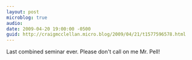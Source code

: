 ```yaml
---
layout: post
microblog: true
audio: 
date: 2009-04-20 19:00:00 -0500
guid: http://craigmcclellan.micro.blog/2009/04/21/t1577596578.html
---
```

Last combined seminar ever. Please don't call on me Mr. Pell!
